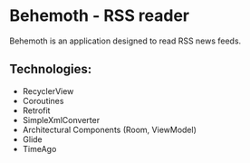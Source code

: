 # Behemoth - RSS reader
Behemoth is an application designed to read RSS news feeds.
## Technologies:
* RecyclerView
* Coroutines
* Retrofit
* SimpleXmlConverter
* Architectural Components (Room, ViewModel)
* Glide
* TimeAgo

